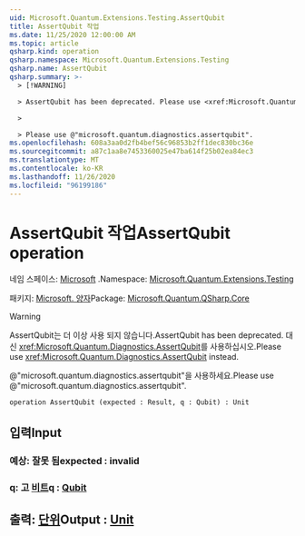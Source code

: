 ```yaml
---
uid: Microsoft.Quantum.Extensions.Testing.AssertQubit
title: AssertQubit 작업
ms.date: 11/25/2020 12:00:00 AM
ms.topic: article
qsharp.kind: operation
qsharp.namespace: Microsoft.Quantum.Extensions.Testing
qsharp.name: AssertQubit
qsharp.summary: >-
  > [!WARNING]

  > AssertQubit has been deprecated. Please use <xref:Microsoft.Quantum.Diagnostics.AssertQubit> instead.

  >

  > Please use @"microsoft.quantum.diagnostics.assertqubit".
ms.openlocfilehash: 608a3aa0d2fb4bef56c96853b2ff1dec830bc36e
ms.sourcegitcommit: a87c1aa8e7453360025e47ba614f25b02ea84ec3
ms.translationtype: MT
ms.contentlocale: ko-KR
ms.lasthandoff: 11/26/2020
ms.locfileid: "96199186"
---
```

# <a name="assertqubit-operation"></a><span data-ttu-id="7db8b-102">AssertQubit 작업</span><span class="sxs-lookup"><span data-stu-id="7db8b-102">AssertQubit operation</span></span>

<span data-ttu-id="7db8b-103">네임 스페이스: [Microsoft](xref:Microsoft.Quantum.Extensions.Testing) .</span><span class="sxs-lookup"><span data-stu-id="7db8b-103">Namespace: [Microsoft.Quantum.Extensions.Testing](xref:Microsoft.Quantum.Extensions.Testing)</span></span>

<span data-ttu-id="7db8b-104">패키지: [Microsoft. 양자](https://nuget.org/packages/Microsoft.Quantum.QSharp.Core)</span><span class="sxs-lookup"><span data-stu-id="7db8b-104">Package: [Microsoft.Quantum.QSharp.Core](https://nuget.org/packages/Microsoft.Quantum.QSharp.Core)</span></span>


> [!WARNING]
> <span data-ttu-id="7db8b-105">AssertQubit는 더 이상 사용 되지 않습니다.</span><span class="sxs-lookup"><span data-stu-id="7db8b-105">AssertQubit has been deprecated.</span></span> <span data-ttu-id="7db8b-106">대신 <xref:Microsoft.Quantum.Diagnostics.AssertQubit>를 사용하십시오.</span><span class="sxs-lookup"><span data-stu-id="7db8b-106">Please use <xref:Microsoft.Quantum.Diagnostics.AssertQubit> instead.</span></span>
>
> <span data-ttu-id="7db8b-107">@"microsoft.quantum.diagnostics.assertqubit"을 사용하세요.</span><span class="sxs-lookup"><span data-stu-id="7db8b-107">Please use @"microsoft.quantum.diagnostics.assertqubit".</span></span>



```qsharp
operation AssertQubit (expected : Result, q : Qubit) : Unit
```


## <a name="input"></a><span data-ttu-id="7db8b-108">입력</span><span class="sxs-lookup"><span data-stu-id="7db8b-108">Input</span></span>

### <a name="expected--__invalidresult__"></a><span data-ttu-id="7db8b-109">예상: __잘못 <Result> 됨__</span><span class="sxs-lookup"><span data-stu-id="7db8b-109">expected : __invalid<Result>__</span></span>




### <a name="q--qubit"></a><span data-ttu-id="7db8b-110">q: 고 [비트](xref:microsoft.quantum.lang-ref.qubit)</span><span class="sxs-lookup"><span data-stu-id="7db8b-110">q : [Qubit](xref:microsoft.quantum.lang-ref.qubit)</span></span>





## <a name="output--unit"></a><span data-ttu-id="7db8b-111">출력: [단위](xref:microsoft.quantum.lang-ref.unit)</span><span class="sxs-lookup"><span data-stu-id="7db8b-111">Output : [Unit](xref:microsoft.quantum.lang-ref.unit)</span></span>

